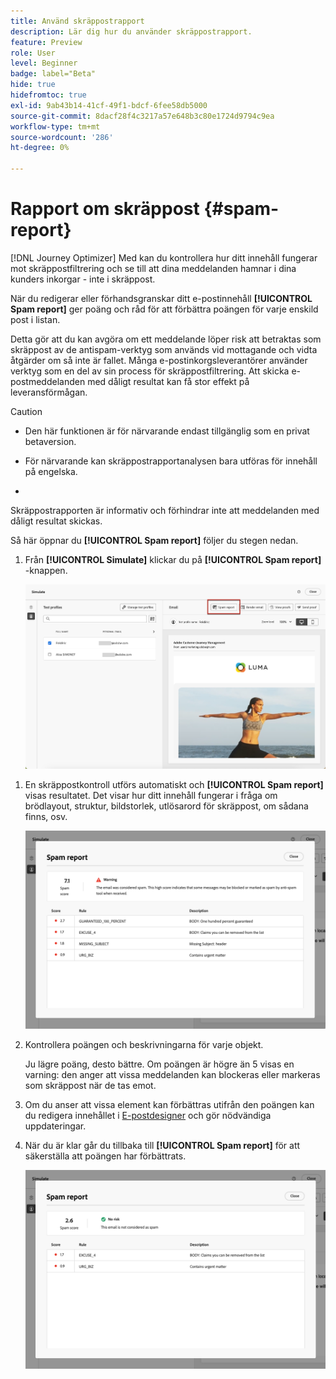 ```yaml
---
title: Använd skräppostrapport
description: Lär dig hur du använder skräppostrapport.
feature: Preview
role: User
level: Beginner
badge: label="Beta"
hide: true
hidefromtoc: true
exl-id: 9ab43b14-41cf-49f1-bdcf-6fee58db5000
source-git-commit: 8dacf28f4c3217a57e648b3c80e1724d9794c9ea
workflow-type: tm+mt
source-wordcount: '286'
ht-degree: 0%

---
```


# Rapport om skräppost {#spam-report}

[!DNL Journey Optimizer] Med kan du kontrollera hur ditt innehåll fungerar mot skräppostfiltrering och se till att dina meddelanden hamnar i dina kunders inkorgar - inte i skräppost.

När du redigerar eller förhandsgranskar ditt e-postinnehåll **[!UICONTROL Spam report]** ger poäng och råd för att förbättra poängen för varje enskild post i listan.

Detta gör att du kan avgöra om ett meddelande löper risk att betraktas som skräppost av de antispam-verktyg som används vid mottagande och vidta åtgärder om så inte är fallet. Många e-postinkorgsleverantörer använder verktyg som en del av sin process för skräppostfiltrering. Att skicka e-postmeddelanden med dåligt resultat kan få stor effekt på leveransförmågan.


>[!CAUTION]
>
>* Den här funktionen är för närvarande endast tillgänglig som en privat betaversion.
>
>* För närvarande kan skräppostrapportanalysen bara utföras för innehåll på engelska.
>
>* >
>Skräppostrapporten är informativ och förhindrar inte att meddelanden med dåligt resultat skickas.

Så här öppnar du **[!UICONTROL Spam report]** följer du stegen nedan.

1. Från **[!UICONTROL Simulate]** klickar du på **[!UICONTROL Spam report]** -knappen.

   ![](assets/spam-report-button.png)

<!--
    You can also open the [Email Designer](../email/content-from-scratch.md), click the **[!UICONTROL More]** button and select **[!UICONTROL Check spam score]** from the menu.

    ![](assets/spam-report-check-score.png)
-->

1. En skräppostkontroll utförs automatiskt och **[!UICONTROL Spam report]** visas resultatet. Det visar hur ditt innehåll fungerar i fråga om brödlayout, struktur, bildstorlek, utlösarord för skräppost, om sådana finns, osv.

   ![](assets/spam-report-high-score.png)

1. Kontrollera poängen och beskrivningarna för varje objekt.

   Ju lägre poäng, desto bättre. Om poängen är högre än 5 visas en varning: den anger att vissa meddelanden kan blockeras eller markeras som skräppost när de tas emot.

1. Om du anser att vissa element kan förbättras utifrån den poängen kan du redigera innehållet i [E-postdesigner](../email/content-from-scratch.md) och gör nödvändiga uppdateringar.

1. När du är klar går du tillbaka till **[!UICONTROL Spam report]** för att säkerställa att poängen har förbättrats.

   ![](assets/spam-report-low-score.png)

<!--You can also check the message's alerts for warnings on potential risk of spam detection. Follow the steps below.

1. Click the **[!UICONTROL Alerts]** button on top right of the screen. [Learn more on email alerts](../email/create-email.md#check-email-alerts)

1. If **[!UICONTROL Spam checker alert]** is displayed, you should check your content for a potential risk of spam using the **[!UICONTROL Spam report]** feature as detailed above.

    ![](assets/spam-report-alert.png)
-->
